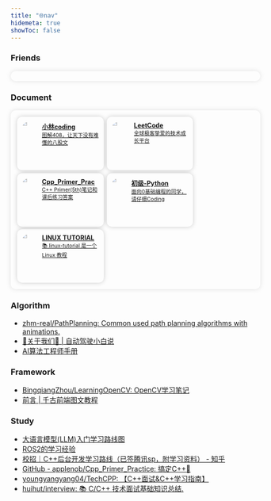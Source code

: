 ```yaml
---
title: "🌐nav"
hidemeta: true
showToc: false
---
```




### Friends

<div class="links-container">
  <!-- more -->
</div>

### Document

<div class="links-container">

  <div class="link-box">
    <a class="link" href="https://www.xiaolincoding.com/" target="_blank">
      <img src="https://cdn.xiaolincoding.com/icon.webp" alt="icon">
      <div>
        <span class="name">小林coding</span>
        <div class="description">图解408，让天下没有难懂的八股文</div>
      </div>
    </a>
  </div>

  <div class="link-box">
    <a class="link" href="https://leetcode.cn/problemset/" target="_blank">
      <img src="https://leetcode.com/static/images/LeetCode_Sharing.png" alt="icon">
      <div>
        <span class="name">LeetCode</span>
        <div class="description">全球极客挚爱的技术成长平台</div>
      </div>
    </a>
  </div>

  <div class="link-box">
    <a class="link" href="https://github.com/applenob/Cpp_Primer_Practice" target="_blank">
      <img src="https://applenob.github.io/images/ggb.png" alt="icon">
      <div>
        <span class="name">Cpp_Primer_Prac</span>
        <div class="description">C++ Primer(5th)笔记和课后练习答案</div>
      </div>
    </a>
  </div>

  <div class="link-box">
    <a class="link" href="https://github.com/lizhi3158/AILearning" target="_blank">
      <img src="https://avatars.githubusercontent.com/u/30176206?v=4" alt="icon">
      <div>
        <span class="name">初级-Python</span>
        <div class="description">面向0基础编程的同学，请仔细Coding</div>
      </div>
    </a>
  </div>

  <div class="link-box">
    <a class="link" href="https://dunwu.github.io/linux-tutorial/" target="_blank">
      <img src="https://dunwu.github.io/linux-tutorial/images/dunwu-logo-100.png" alt="icon">
      <div>
        <span class="name">LINUX TUTORIAL</span>
        <div class="description">📚 linux-tutorial 是一个 Linux 教程</div>
      </div>
    </a>
  </div>

  <!-- more -->

</div>

### Algorithm
- [zhm-real/PathPlanning: Common used path planning algorithms with animations.](https://github.com/zhm-real/PathPlanning)
- [🧙关于我们🧙 | 自动驾驶小白说](https://www.helloxiaobai.cn/about)
- [AI算法工程师手册](https://www.huaxiaozhuan.com/)

### Framework
- [BingqiangZhou/LearningOpenCV: OpenCV学习笔记](https://github.com/BingqiangZhou/LearningOpenCV)
- [前言 | 千古前端图文教程](https://web.qianguyihao.com/)

### Study
- [大语言模型(LLM)入门学习路线图](https://blog.csdn.net/2401_84494441/article/details/143867081)
- [ROS2的学习经验](https://blog.csdn.net/qq_64079631/article/details/133621574)
- [校招｜C++后台开发学习路线（已签腾讯sp，附学习资料） - 知乎](https://zhuanlan.zhihu.com/p/61457047)
- [GitHub - applenob/Cpp\_Primer\_Practice: 搞定C++:punch:](https://github.com/applenob/Cpp_Primer_Practice)
- [youngyangyang04/TechCPP: 【C++面试&C++学习指南】](https://github.com/youngyangyang04/TechCPP)
- [huihut/interview: 📚 C/C++ 技术面试基础知识总结.](https://interview.huihut.com/#/)



<style>
  .links-container {
    display: flex;
    justify-content: flex-start;
    flex-wrap: wrap;
    padding: 10px; 
    border-radius: 10px;
    box-shadow: 0 0 10px rgba(105, 105, 105, 0.2);
  }
  .link-box {
    display: flex;
    margin: 0.6%;
    max-width: 32%;
    padding: 10px;
    border-radius: 10px;
    box-shadow: 0 0 10px rgba(0, 0, 0, 0.2);
  }
  .link {
    display: flex;
    text-align: left;
    color: var(--content);
  }
  .link img {
    width: 30%;
    height: auto;
    border-radius: 50%;
    margin-right: 8px;
  }
  .link .name {
    font-size: 0.9em;
    font-weight: bold;
  }
  .link .description {
    font-size: 0.75em;
    font-weight: normal;
  }
</style>

